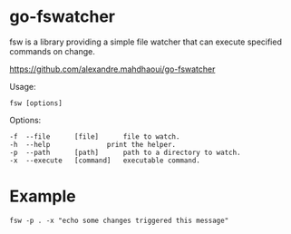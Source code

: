 # go-fswatcher

fsw is a library providing a simple file watcher that can
execute specified commands on change.

https://github.com/alexandre.mahdhaoui/go-fswatcher

Usage: 	
```shell
fsw [options]
```

Options:

	-f	--file 		[file]		file to watch.
	-h	--help				print the helper.
	-p	--path		[path]		path to a directory to watch.
	-x	--execute	[command]	executable command.


# Example

```shell
fsw -p . -x "echo some changes triggered this message"
```

